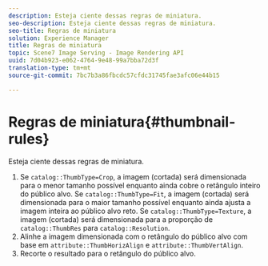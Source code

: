```yaml
---
description: Esteja ciente dessas regras de miniatura.
seo-description: Esteja ciente dessas regras de miniatura.
seo-title: Regras de miniatura
solution: Experience Manager
title: Regras de miniatura
topic: Scene7 Image Serving - Image Rendering API
uuid: 7d04b923-e062-4764-9e48-99a7bba72d3f
translation-type: tm+mt
source-git-commit: 7bc7b3a86fbcdc57cfdc31745fae3afc06e44b15

---
```



# Regras de miniatura{#thumbnail-rules}

Esteja ciente dessas regras de miniatura.

1. Se `catalog::ThumbType=Crop`, a imagem (cortada) será dimensionada para o menor tamanho possível enquanto ainda cobre o retângulo inteiro do público alvo. Se `catalog::ThumbType=Fit`, a imagem (cortada) será dimensionada para o maior tamanho possível enquanto ainda ajusta a imagem inteira ao público alvo reto. Se `catalog::ThumbType=Texture`, a imagem (cortada) será dimensionada para a proporção de `catalog::ThumbRes` para `catalog::Resolution`.
1. Alinhe a imagem dimensionada com o retângulo do público alvo com base em `attribute::ThumbHorizAlign` e `attribute::ThumbVertAlign`.
1. Recorte o resultado para o retângulo do público alvo.

